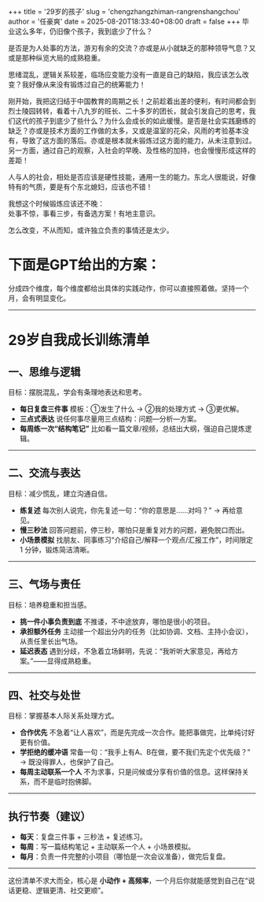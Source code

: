 +++
title = '29岁的孩子'
slug = 'chengzhangzhiman-rangrenshangchou'
author = '任豪爽'
date = 2025-08-20T18:33:40+08:00
draft = false
+++
毕业这么多年，仍旧像个孩子，我到底少了什么？

是否是为人处事的方法，游刃有余的交流？亦或是从小就缺乏的那种领导气息？又或是那种纵览大局的成熟稳重。

思绪混乱，逻辑关系较差，临场应变能力没有一直是自己的缺陷，我应该怎么改变？我好像从来没有锻炼过自己的统筹能力！

刚开始，我把这归结于中国教育的周期之长！之前趁着出差的便利，有时间都会到烈士陵园转转，看着十八九岁的班长、二十多岁的团长，就会引发自己的思考，我们这代的孩子到底少了些什么？为什么会成长的如此缓慢。是否是社会实践磨练的缺乏？亦或是技术方面的工作做的太多，又或是温室的花朵，风雨的考验基本没有，导致了这方面的落后。亦或是根本就未锻炼过这方面的能力，从未注意到过。另一方面，通过自己的观察，入社会的早晚、及性格的加持，也会慢慢形成这样的差距！ 

人与人的社会，相处是否应该是硬性技能，通用一生的能力。东北人很能说，好像特有的气质，要是有个东北媳妇，应该也不错！

我想这个时候锻炼应该还不晚：  
处事不惊，事看三步，有备选方案！有地主意识。  

怎么改变，不从而知，或许独立负责的事情还是太少。
# 下面是GPT给出的方案：
分成四个维度，每个维度都给出具体的实践动作，你可以直接照着做。坚持一个月，会有明显变化。

---
# 29岁自我成长训练清单

## 一、思维与逻辑

目标：摆脱混乱，学会有条理地表达和思考。

* **每日复盘三件事**
  模板：①发生了什么 → ②我的处理方式 → ③更优解。
* **三点式表达**
  说任何事尽量用三点结构：问题—分析—方案。
* **每周练一次“结构笔记”**
  比如看一篇文章/视频，总结出大纲，强迫自己提炼逻辑。

---

## 二、交流与表达

目标：减少慌乱，建立沟通自信。

* **练复述**
  每次别人说完，你先复述一句：“你的意思是……对吗？” → 再给意见。
* **慢三秒法**
  回答问题前，停三秒，哪怕只是重复对方的问题，避免脱口而出。
* **小场景模拟**
  找朋友、同事练习“介绍自己/解释一个观点/汇报工作”，时间限定 1 分钟，锻炼简洁清晰。

---

## 三、气场与责任

目标：培养稳重和担当感。

* **挑一件小事负责到底**
  不推诿，不中途放弃，哪怕是很小的项目。
* **承担额外任务**
  主动接一个超出分内的任务（比如协调、文档、主持小会议），从责任里长出气场。
* **延迟表态**
  遇到分歧，不急着立场鲜明，先说：“我听听大家意见，再给方案。”——显得成熟稳重。

---

## 四、社交与处世

目标：掌握基本人际关系处理方式。

* **合作优先**
  不急着“让人喜欢”，而是先完成一次合作。能把事做完，比单纯讨好更有价值。
* **学拒绝的缓冲语**
  常备一句：“我手上有A、B在做，要不我们先定个优先级？” → 既没得罪人，也保护了自己。
* **每周主动联系一个人**
  不为求事，只是问候或分享有价值的信息。这样保持关系，而不是临时抱佛脚。

---

## 执行节奏（建议）

* **每天**：复盘三件事 + 三秒法 + 复述练习。
* **每周**：写一篇结构笔记 + 主动联系一个人 + 小场景模拟。
* **每月**：负责一件完整的小项目（哪怕是一次会议准备），做完后复盘。

---

这份清单不求大而全，核心是 **小动作 + 高频率**，一个月后你就能感觉到自己在“说话更稳、逻辑更清、社交更顺”。
